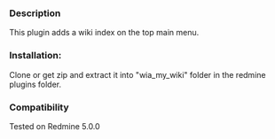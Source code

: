 ### Description

This plugin adds a wiki index on the top main menu.

### Installation:

Clone or get zip and extract it into "wia_my_wiki" folder in the redmine plugins folder.

### Compatibility

Tested on Redmine 5.0.0
